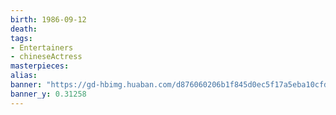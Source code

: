 ```yaml
---
birth: 1986-09-12
death: 
tags: 
- Entertainers
- chineseActress 
masterpieces:
alias:
banner: "https://gd-hbimg.huaban.com/d876060206b1f845d0ec5f17a5eba10cfd294b6e5dc4d-c41VQ2"
banner_y: 0.31258
---
```

